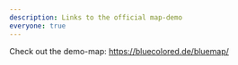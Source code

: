 ```yaml
---
description: Links to the official map-demo
everyone: true
---
```


Check out the demo-map: <https://bluecolored.de/bluemap/>
